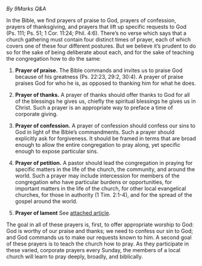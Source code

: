 *By 9Marks Q&A*

In the Bible, we find prayers of praise to God, prayers of confession, prayers of thanksgiving, and prayers that lift up specific requests to God (Ps. 111; Ps. 51; 1 Cor. 11:24; Phil. 4:6). There’s no verse which says that a church gathering must contain four distinct times of prayer, each of which covers one of these four different postures. But we believe it’s prudent to do so for the sake of being deliberate about each, and for the sake of teaching the congregation how to do the same:

1. **Prayer of praise.** The Bible commands and invites us to praise God because of his greatness (Ps. 22:23, 29:2, 30:4). A prayer of praise praises God for who he is, as opposed to thanking him for what he does.
    
2. **Prayer of thanks.** A prayer of thanks should offer thanks to God for all of the blessings he gives us, chiefly the spiritual blessings he gives us in Christ. Such a prayer is an appropriate way to preface a time of corporate giving.
    
3. **Prayer of confession.** A prayer of confession should confess our sins to God in light of the Bible’s commandments. Such a prayer should explicitly ask for forgiveness. It should be framed in terms that are broad enough to allow the entire congregation to pray along, yet specific enough to expose particular sins.
    
4. **Prayer of petition.** A pastor should lead the congregation in praying for specific matters in the life of the church, the community, and around the world. Such a prayer may include intercession for members of the congregation who have particular burdens or opportunities, for important matters in the life of the church, for other local evangelical churches, for those in authority (1 Tim. 2:1-4), and for the spread of the gospel around the world.
    
5. **Prayer of lament** See [attached article](../lament.md).
    

The goal in all of these prayers is, first, to offer appropriate worship to God: God is worthy of our praise and thanks; we need to confess our sin to God; and God commands us to make our requests known to him. A second goal of these prayers is to teach the church how to pray. As they participate in these varied, corporate prayers every Sunday, the members of a local church will learn to pray deeply, broadly, and biblically.